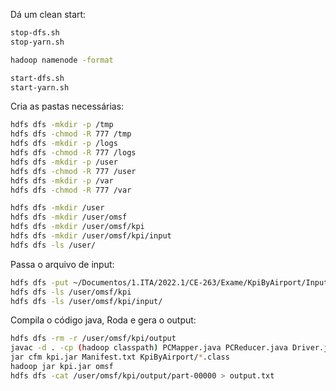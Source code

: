 
Dá um clean start:
```sh
stop-dfs.sh
stop-yarn.sh

hadoop namenode -format

start-dfs.sh
start-yarn.sh
```


Cria as pastas necessárias:
```sh
hdfs dfs -mkdir -p /tmp
hdfs dfs -chmod -R 777 /tmp
hdfs dfs -mkdir -p /logs
hdfs dfs -chmod -R 777 /logs
hdfs dfs -mkdir -p /user
hdfs dfs -chmod -R 777 /user
hdfs dfs -mkdir -p /var
hdfs dfs -chmod -R 777 /var

hdfs dfs -mkdir /user
hdfs dfs -mkdir /user/omsf
hdfs dfs -mkdir /user/omsf/kpi
hdfs dfs -mkdir /user/omsf/kpi/input
hdfs dfs -ls /user/
```

Passa o arquivo de input:
```sh
hdfs dfs -put ~/Documentos/1.ITA/2022.1/CE-263/Exame/KpiByAirport/Input/*.* /user/omsf/kpi/input
hdfs dfs -ls /user/omsf/kpi
hdfs dfs -ls /user/omsf/kpi/input/
```

Compila o código java, Roda e gera o output:
```sh
hdfs dfs -rm -r /user/omsf/kpi/output
javac -d . -cp (hadoop classpath) PCMapper.java PCReducer.java Driver.java TextArrayWritable.java
jar cfm kpi.jar Manifest.txt KpiByAirport/*.class
hadoop jar kpi.jar omsf
hdfs dfs -cat /user/omsf/kpi/output/part-00000 > output.txt
```
